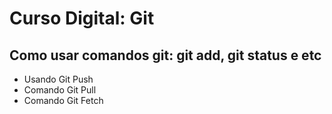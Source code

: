 # Curso Digital: Git

## Como usar comandos git: git add, git status e etc

* Usando Git Push
* Comando Git Pull
* Comando Git Fetch
  
